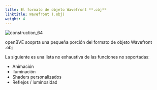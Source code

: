 ```yaml
---
title: El formato de objeto Wavefront **.obj**
linktitle: Wavefront (.obj)
weight: 4
---
```


![construction_64](/images/construction_64.png)

openBVE sooprta una pequeña porción del formato de objeto Wavefront .obj

La siguiente es una lista no exhaustiva de las funciones no soportadas:

- Animación
- Iluminación
- Shaders personalizados
- Reflejos / luminosidad